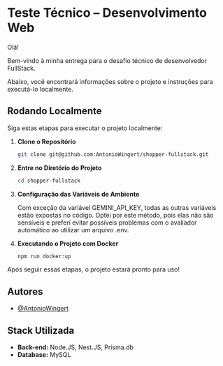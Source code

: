 # Teste Técnico – Desenvolvimento Web

Olá!

Bem-vindo à minha entrega para o desafio técnico de desenvolvedor FullStack.

Abaixo, você encontrará informações sobre o projeto e instruções para executá-lo localmente.

## Rodando Localmente

Siga estas etapas para executar o projeto localmente:

1. **Clone o Repositório**

   ```bash
   git clone git@github.com:AntonioWingert/shopper-fullstack.git
   ```

2. **Entre no Diretório do Projeto**

   ```bash
   cd shopper-fullstack
   ```

3. **Configuração das Variáveis de Ambiente**

   Com exceção da variável GEMINI_API_KEY, todas as outras variáveis estão expostas no código. Optei por este método, pois elas não são sensíveis e preferi evitar possíveis problemas com o avaliador automático ao utilizar um arquivo .env.

4. **Executando o Projeto com Docker**

   ```bash
   npm run docker:up
   ```

Após seguir essas etapas, o projeto estará pronto para uso!

## Autores

- [@AntonioWingert](https://github.com/AntonioWingert)

## Stack Utilizada

- **Back-end:** Node.JS, Nest.JS, Prisma.db 
- **Database:** MySQL

